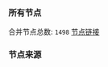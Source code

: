### 所有节点
合并节点总数: `1498`
[节点链接](https://raw.githubusercontent.com/rzhy1/11/master/sub/sub_merge_base64.txt)

### 节点来源